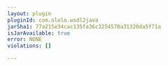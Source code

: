 ```yaml
---
layout: plugin
pluginId: com.ololo.wsdl2java
jarSha1: 77a215e34cac135fa36c3254570a31320da5f71a
isJarAvailable: true
error: NONE
violations: []

---
```


